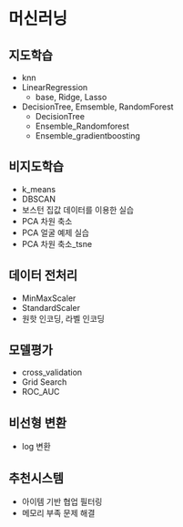 # 머신러닝

## 지도학습
* knn
* LinearRegression
  * base, Ridge, Lasso
* DecisionTree, Emsemble, RandomForest
  * DecisionTree 
  * Ensemble_Randomforest
  * Ensemble_gradientboosting

## 비지도학습
 * k_means
 * DBSCAN
 * 보스턴 집값 데이터를 이용한 실습
 * PCA 차원 축소
 * PCA 얼굴 예제 실습
 * PCA 차원 축소_tsne


## 데이터 전처리
  * MinMaxScaler
  * StandardScaler
  * 원핫 인코딩, 라벨 인코딩

## 모델평가
  + cross_validation
  + Grid Search
  + ROC_AUC

## 비선형 변환
  + log 변환

## 추천시스템
  + 아이템 기반 협업 필터링
  + 메모리 부족 문제 해결
    

